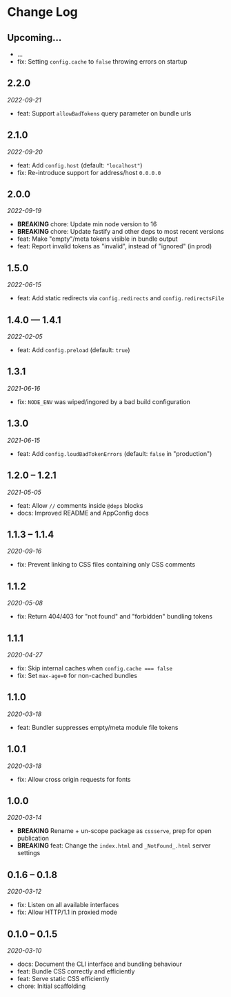 # Change Log

## Upcoming...

- ... <!-- Add new lines here. Version number will be decided later -->
- fix: Setting `config.cache` to `false` throwing errors on startup

## 2.2.0

_2022-09-21_

- feat: Support `allowBadTokens` query parameter on bundle urls

## 2.1.0

_2022-09-20_

- feat: Add `config.host` (default: `"localhost"`)
- fix: Re-introduce support for address/host `0.0.0.0`

## 2.0.0

_2022-09-19_

- **BREAKING** chore: Update min node version to 16
- **BREAKING** chore: Update fastify and other deps to most recent versions
- feat: Make "empty"/meta tokens visible in bundle output
- feat: Report invalid tokens as "invalid", instead of "ignored" (in prod)

## 1.5.0

_2022-06-15_

- feat: Add static redirects via `config.redirects` and `config.redirectsFile`

## 1.4.0 — 1.4.1

_2022-02-05_

- feat: Add `config.preload` (default: `true`)

## 1.3.1

_2021-06-16_

- fix: `NODE_ENV` was wiped/ingored by a bad build configuration

## 1.3.0

_2021-06-15_

- feat: Add `config.loudBadTokenErrors` (default: `false` in "production")

## 1.2.0 – 1.2.1

_2021-05-05_

- feat: Allow `//` comments inside `@deps` blocks
- docs: Improved README and AppConfig docs

## 1.1.3 – 1.1.4

_2020-09-16_

- fix: Prevent linking to CSS files containing only CSS comments

## 1.1.2

_2020-05-08_

- fix: Return 404/403 for "not found" and "forbidden" bundling tokens

## 1.1.1

_2020-04-27_

- fix: Skip internal caches when `config.cache === false`
- fix: Set `max-age=0` for non-cached bundles

## 1.1.0

_2020-03-18_

- feat: Bundler suppresses empty/meta module file tokens

## 1.0.1

_2020-03-18_

- fix: Allow cross origin requests for fonts

## 1.0.0

_2020-03-14_

- **BREAKING** Rename + un-scope package as `cssserve`, prep for open
  publication
- **BREAKING** feat: Change the `index.html` and `_NotFound_.html` server
  settings

## 0.1.6 – 0.1.8

_2020-03-12_

- fix: Listen on all available interfaces
- fix: Allow HTTP/1.1 in proxied mode

## 0.1.0 – 0.1.5

_2020-03-10_

- docs: Document the CLI interface and bundling behaviour
- feat: Bundle CSS correctly and efficiently
- feat: Serve static CSS efficiently
- chore: Initial scaffolding

